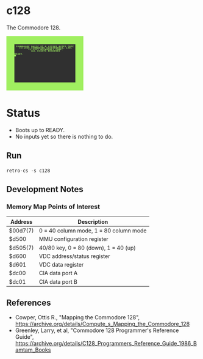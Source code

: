 # c128
The Commodore 128.

[![Commodore 128](img/c128-ready.thumb.png)](img/c128-ready.png)

# Status

- Boots up to READY.
- No inputs yet so there is nothing to do.

## Run
```
retro-cs -s c128
```

## Development Notes



### Memory Map Points of Interest

| Address | Description
|-|-|
| $00d7(7) | 0 = 40 column mode, 1 = 80 column mode
| $d500    | MMU configuration register
| $d505(7) | 40/80 key, 0 = 80 (down), 1 = 40 (up)
| $d600    | VDC address/status register
| $d601    | VDC data register
| $dc00    | CIA data port A
| $dc01    | CIA data port B

## References
- Cowper, Ottis R., "Mapping the Commodore 128", https://archive.org/details/Compute_s_Mapping_the_Commodore_128
- Greenley, Larry, et al, "Commodore 128 Programmer's Reference Guide", https://archive.org/details/C128_Programmers_Reference_Guide_1986_Bamtam_Books


